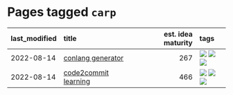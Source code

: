 # Pages tagged `carp`

|last_modified|title|est. idea maturity|tags
|:---|:---|---:|:---|
|2022-08-14|[conlang generator](../conlang_lm.md)|267|[![](https://img.shields.io/badge/tag-carp-8a3b70)](../tags/carp.md) [![](https://img.shields.io/badge/tag-dataset-f3232d)](../tags/dataset.md) [![](https://img.shields.io/badge/tag-experimental-3faa68)](../tags/experimental.md)|
|2022-08-14|[code2commit learning](../code2commit-learning.md)|466|[![](https://img.shields.io/badge/tag-carp-8a3b70)](../tags/carp.md) [![](https://img.shields.io/badge/tag-experimental-3faa68)](../tags/experimental.md) [![](https://img.shields.io/badge/tag-foundation-424c13)](../tags/foundation.md)|